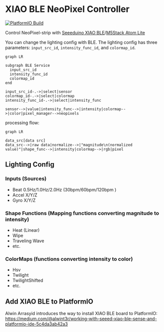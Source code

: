 # XIAO BLE NeoPixel Controller

[![PlatformIO Build](https://github.com/botamochi6277/XIAO-BLE-Neopixel-Controller/actions/workflows/ci-platformio.yml/badge.svg)](https://github.com/botamochi6277/XIAO-BLE-Neopixel-Controller/actions/workflows/ci-platformio.yml)

Control NeoPixel-strip with [Seeeduino XIAO BLE](https://wiki.seeedstudio.com/XIAO_BLE/)/[M5Stack Atom Lite](https://docs.m5stack.com/en/core/atom_lite)

You can change the lighting config with BLE. The lighting config has three parameters: `input_src_id`, `intensity_func_id`, and `colormap_id`.



```mermaid
graph LR

subgraph BLE Service
  input_src_id
  intensity_func_id
  colormap_id
end

input_src_id-.->|select|sensor
colormap_id-.->|select|colormap
intensity_func_id-.->|select|intensity_func

sensor-->|value|intensity_func-->|intensity|colormap-->|color|pixel_manager-->neopixels

```

processing flow:
```mermaid
graph LR

data_src[data src]
data_src-->|raw data|normalize-->|"magnitude\n(normalized value)"|shape_func-->|intensity|colormap-->|rgb|pixel
```

## Lighting Config

### Inputs (Sources)
- Beat 0.5Hz/1.0Hz/2.0Hz (30bpm/60bpm/120bpm )
- Accel X/Y/Z
- Gyro X/Y/Z

### Shape Functions (Mapping functions converting magnitude to intensity)
- Heat (Linear)
- Wipe
- Traveling Wave
- etc.

### ColorMaps (functions converting intensity to color)
- Hsv
- Twilight
- TwilightShifted
- etc.



## Add XIAO BLE to PlatformIO

Alwin Arrasyid introduces the way to install XIAO BLE board to PlatformIO:  
https://medium.com/@alwint3r/working-with-seeed-xiao-ble-sense-and-platformio-ide-5c4da3ab42a3
